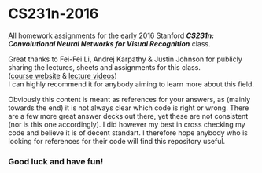 # CS231n-2016
All homework assignments for the early 2016 Stanford **_CS231n: Convolutional Neural Networks for Visual Recognition_** class.

Great thanks to Fei-Fei Li, Andrej Karpathy & Justin Johnson for publicly sharing the lectures, sheets and assignments for this class. <br />
([course website](http://cs231n.stanford.edu/) & [lecture videos](https://www.youtube.com/channel/UCPk8m_r6fkUSYmvgCBwq-sw)) <br />
I can highly recommend it for anybody aiming to learn more about this field.

Obviously this content is meant as references for your answers, as (mainly towards the end) it is not always clear which code is right or wrong. There are a few more great answer decks out there, yet these are not consistent (nor is this one accordingly). I did however my best in cross checking my code and believe it is of decent standart.
I therefore hope anybody who is looking for references for their code will find this repository useful.

### Good luck and have fun!
